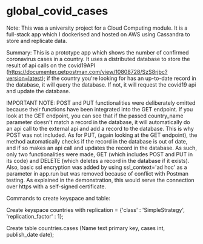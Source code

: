 # global_covid_cases

Note: This was a university project for a Cloud Computing module. It is a full-stack app which I dockerised and hosted on AWS using Cassandra to store and replicate data.

Summary: This is a prototype app which shows the number of confirmed coronavirus cases in a country. 
It uses a distributed database to store the result of api calls on the covid19API (https://documenter.getpostman.com/view/10808728/SzS8rjbc?version=latest); if the country you're looking for has an up-to-date record in the database, it will query the database. If not, it will request the covid19 api and update the database. 

IMPORTANT NOTE: 
POST and PUT functionalities were deliberately omitted because their functions have been integrated into the GET endpoint.
If you look at the GET endpoint, you can see that if the passed country_name parameter doesn't match a record in the database, it will automatically do an api call to the external api and add a record to the database. This is why POST was not included.
As for PUT, (again looking at the GET endpoint), the method automatically checks if the record in the database is out of date, and if so makes an api call and updates the record in the database. 
As such, only two functionalities were made, GET (which includes POST and PUT in its code) and DELETE (which deletes a record in the database if it exists).
Also, basic ssl encryption was added by using ssl_context='ad hoc' as a parameter in app.run but was removed because of conflict with Postman testing. As explained in the demonstration, this would serve the connection over https with a self-signed certificate.

Commands to create keyspace and table:

Create keyspace countries with replication = {'class' : 'SimpleStrategy', 'replication_factor' : 1};

Create table countries.cases (Name text primary key, cases int, publish_date date);













